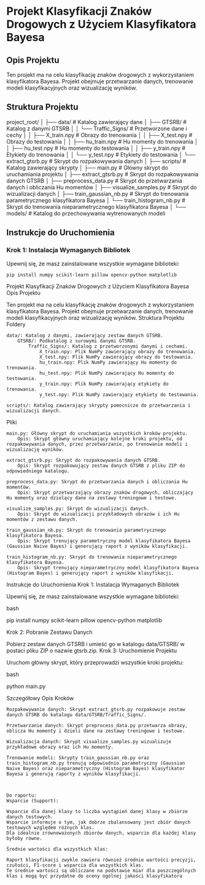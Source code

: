 # Projekt Klasyfikacji Znaków Drogowych z Użyciem Klasyfikatora Bayesa

## Opis Projektu

Ten projekt ma na celu klasyfikację znaków drogowych z wykorzystaniem klasyfikatora Bayesa. Projekt obejmuje przetwarzanie danych, trenowanie modeli klasyfikacyjnych oraz wizualizację wyników.

## Struktura Projektu
project_root/
│
├── data/ # Katalog zawierający dane
│ ├── GTSRB/ # Katalog z danymi GTSRB
│ │ └── Traffic_Signs/ # Przetworzone dane i cechy
│ │ ├── X_train.npy # Obrazy do trenowania
│ │ ├── X_test.npy # Obrazy do testowania
│ │ ├── hu_train.npy # Hu momenty do trenowania
│ │ ├── hu_test.npy # Hu momenty do testowania
│ │ ├── y_train.npy # Etykiety do trenowania
│ │ └── y_test.npy # Etykiety do testowania
│ └── extract_gtsrb.py # Skrypt do rozpakowywania danych
│
├── scripts/ # Katalog zawierający skrypty
│ ├── main.py # Główny skrypt do uruchamiania projektu
│ ├── extract_gtsrb.py # Skrypt do rozpakowywania danych GTSRB
│ ├── preprocess_data.py # Skrypt do przetwarzania danych i obliczania Hu momentów
│ ├── visualize_samples.py # Skrypt do wizualizacji danych
│ ├── train_gaussian_nb.py # Skrypt do trenowania parametrycznego klasyfikatora Bayesa
│ └── train_histogram_nb.py # Skrypt do trenowania nieparametrycznego klasyfikatora Bayesa
│
└── models/ # Katalog do przechowywania wytrenowanych modeli

## Instrukcje do Uruchomienia

### Krok 1: Instalacja Wymaganych Bibliotek

Upewnij się, że masz zainstalowane wszystkie wymagane biblioteki:

```bash
pip install numpy scikit-learn pillow opencv-python matplotlib
```
Projekt Klasyfikacji Znaków Drogowych z Użyciem Klasyfikatora Bayesa
Opis Projektu

Ten projekt ma na celu klasyfikację znaków drogowych z wykorzystaniem klasyfikatora Bayesa. Projekt obejmuje przetwarzanie danych, trenowanie modeli klasyfikacyjnych oraz wizualizację wyników.
Struktura Projektu
Foldery

    data/: Katalog z danymi, zawierający zestaw danych GTSRB.
        GTSRB/: Podkatalog z surowymi danymi GTSRB.
            Traffic_Signs/: Katalog z przetworzonymi danymi i cechami.
                X_train.npy: Plik NumPy zawierający obrazy do trenowania.
                X_test.npy: Plik NumPy zawierający obrazy do testowania.
                hu_train.npy: Plik NumPy zawierający Hu momenty do trenowania.
                hu_test.npy: Plik NumPy zawierający Hu momenty do testowania.
                y_train.npy: Plik NumPy zawierający etykiety do trenowania.
                y_test.npy: Plik NumPy zawierający etykiety do testowania.

    scripts/: Katalog zawierający skrypty pomocnicze do przetwarzania i wizualizacji danych.

Pliki

    main.py: Główny skrypt do uruchamiania wszystkich kroków projektu.
        Opis: Skrypt główny uruchamiający kolejne kroki projektu, od rozpakowywania danych, przez przetwarzanie, po trenowanie modeli i wizualizację wyników.

    extract_gtsrb.py: Skrypt do rozpakowywania danych GTSRB.
        Opis: Skrypt rozpakowujący zestaw danych GTSRB z pliku ZIP do odpowiedniego katalogu.

    preprocess_data.py: Skrypt do przetwarzania danych i obliczania Hu momentów.
        Opis: Skrypt przetwarzający obrazy znaków drogowych, obliczający Hu momenty oraz dzielący dane na zestawy treningowe i testowe.

    visualize_samples.py: Skrypt do wizualizacji danych.
        Opis: Skrypt do wizualizacji przykładowych obrazów i ich Hu momentów z zestawu danych.

    train_gaussian_nb.py: Skrypt do trenowania parametrycznego klasyfikatora Bayesa.
        Opis: Skrypt trenujący parametryczny model klasyfikatora Bayesa (Gaussian Naive Bayes) i generujący raport z wyników klasyfikacji.

    train_histogram_nb.py: Skrypt do trenowania nieparametrycznego klasyfikatora Bayesa.
        Opis: Skrypt trenujący nieparametryczny model klasyfikatora Bayesa (Histogram Bayes) i generujący raport z wyników klasyfikacji.

Instrukcje do Uruchomienia
Krok 1: Instalacja Wymaganych Bibliotek

Upewnij się, że masz zainstalowane wszystkie wymagane biblioteki:

bash

pip install numpy scikit-learn pillow opencv-python matplotlib

Krok 2: Pobranie Zestawu Danych

Pobierz zestaw danych GTSRB i umieść go w katalogu data/GTSRB/ w postaci pliku ZIP o nazwie gtsrb.zip.
Krok 3: Uruchomienie Projektu

Uruchom główny skrypt, który przeprowadzi wszystkie kroki projektu:

bash

python main.py

Szczegółowy Opis Kroków

    Rozpakowywanie danych: Skrypt extract_gtsrb.py rozpakowuje zestaw danych GTSRB do katalogu data/GTSRB/Traffic_Signs/.

    Przetwarzanie danych: Skrypt preprocess_data.py przetwarza obrazy, oblicza Hu momenty i dzieli dane na zestawy treningowe i testowe.

    Wizualizacja danych: Skrypt visualize_samples.py wizualizuje przykładowe obrazy oraz ich Hu momenty.

    Trenowanie modeli: Skrypty train_gaussian_nb.py oraz train_histogram_nb.py trenują odpowiednio parametryczny (Gaussian Naive Bayes) oraz nieparametryczny (Histogram Bayes) klasyfikator Bayesa i generują raporty z wyników klasyfikacji.



    Do raportu:
    Wsparcie (Support):

    Wsparcie dla danej klasy to liczba wystąpień danej klasy w zbiorze danych testowych.
    Wsparcie informuje o tym, jak dobrze zbalansowany jest zbiór danych testowych względem różnych klas.
    Dla idealnie zrównoważonych zbiorów danych, wsparcie dla każdej klasy byłoby równe.

    Średnie wartości dla wszystkich klas:

    Raport klasyfikacji zwykle zawiera również średnie wartości precyzji, czułości, F1-score i wsparcia dla wszystkich klas.
    Te średnie wartości są obliczane na podstawie miar dla poszczególnych klas i mogą być przydatne do oceny ogólnej jakości klasyfikatora
